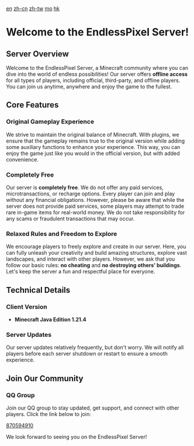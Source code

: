 [en](README-en.md) [zh-cn](README-zh-cn.md) [zh-tw](README-zh-tw.md) [mo](README-zh-mo.md) [hk](README-zh-hk.md)

# Welcome to the EndlessPixel Server!

## Server Overview
Welcome to the EndlessPixel Server, a Minecraft community where you can dive into the world of endless possibilities! Our server offers **offline access** for all types of players, including official, third-party, and offline players. You can join us anytime, anywhere and enjoy the game to the fullest.

## Core Features

### Original Gameplay Experience
We strive to maintain the original balance of Minecraft. With plugins, we ensure that the gameplay remains true to the original version while adding some auxiliary functions to enhance your experience. This way, you can enjoy the game just like you would in the official version, but with added convenience.

### Completely Free
Our server is **completely free**. We do not offer any paid services, microtransactions, or recharge options. Every player can join and play without any financial obligations. However, please be aware that while the server does not provide paid services, some players may attempt to trade rare in-game items for real-world money. We do not take responsibility for any scams or fraudulent transactions that may occur.

### Relaxed Rules and Freedom to Explore
We encourage players to freely explore and create in our server. Here, you can fully unleash your creativity and build amazing structures, explore vast landscapes, and interact with other players. However, we ask that you follow our basic rules: **no cheating** and **no destroying others' buildings**. Let's keep the server a fun and respectful place for everyone.

## Technical Details

### Client Version
- **Minecraft Java Edition 1.21.4**

### Server Updates
Our server updates relatively frequently, but don't worry. We will notify all players before each server shutdown or restart to ensure a smooth experience.

## Join Our Community

### QQ Group
Join our QQ group to stay updated, get support, and connect with other players. Click the link below to join:

[870594910](https://qun.qq.com/universal-share/share?ac=1&authKey=OM5gxE8IwLIC1DCBCrw8GXCAuoluZtHvc1j0LYNFAgoPOSPzJvz5nJ4%2BZnE91V8t&busi_data=eyJncm91cENvZGUiOiI4NzA1OTQ5MTAiLCJ0b2tlbiI6Im5jckV0VXRrYmRBUkR5SnovbDkvbWN0bEN5SmNYMlpyTXU3TlVKTnB3b3dZcDlhTzFrQmpYNjRyS0tJcThSZHgiLCJ1aW4iOiIyMjY3ODQ4NTAxIn0%3D&data=t70-iK5GjlrnHP-Runz99-s2PfqWNG7szkerVbxCo5u6i0DrwYLiHUvIB2fQ_sTvsGIW21t46tvYKMezxlGkiQ&svctype=4&tempid=h5_group_info)

We look forward to seeing you on the EndlessPixel Server!
